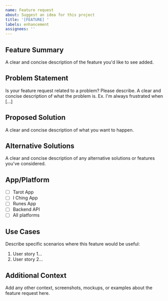 ```yaml
---
name: Feature request
about: Suggest an idea for this project
title: '[FEATURE] '
labels: enhancement
assignees: ''
---
```


## Feature Summary
A clear and concise description of the feature you'd like to see added.

## Problem Statement
Is your feature request related to a problem? Please describe.
A clear and concise description of what the problem is. Ex. I'm always frustrated when [...]

## Proposed Solution
A clear and concise description of what you want to happen.

## Alternative Solutions
A clear and concise description of any alternative solutions or features you've considered.

## App/Platform
- [ ] Tarot App
- [ ] I Ching App
- [ ] Runes App
- [ ] Backend API
- [ ] All platforms

## Use Cases
Describe specific scenarios where this feature would be useful:
1. User story 1...
2. User story 2...

## Additional Context
Add any other context, screenshots, mockups, or examples about the feature request here.
